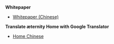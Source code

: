 **Whitepaper**
* [Whitepaper (Chinese)](Whitepaper_Chinese)

**Translate æternity Home with Google Translator**
* [Home Chinese](https://translate.google.com/translate?sl=en&tl=zh-CN&u=https://github.com/aeternity/wiki/wiki/)